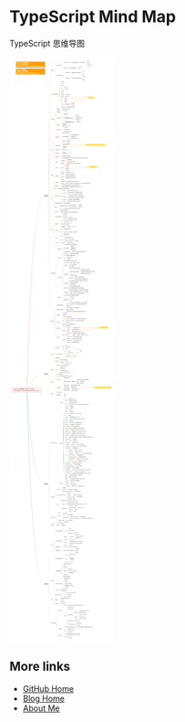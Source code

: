 # TypeScript Mind Map

TypeScript 思维导图

[![TypeScript Mind Map](../img/typescript-notes.png)](./img/typescript-notes.png)

## More links

- [GitHub Home](https://github.com/ShenBao)
- [Blog Home](https://shenbao.github.io)
- [About Me](https://shenbao.github.io/about/)
